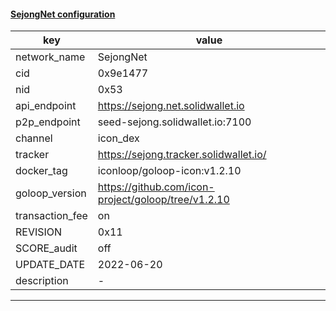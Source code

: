 #### [SejongNet configuration](https://networkinfo.solidwallet.io/node_info/SejongNet/default_configure.yml)
|key|value|
|---|---|
|network_name|SejongNet|
|cid|0x9e1477|
|nid|0x53|
|api_endpoint|https://sejong.net.solidwallet.io|
|p2p_endpoint|seed-sejong.solidwallet.io:7100|
|channel|icon_dex|
|tracker|https://sejong.tracker.solidwallet.io/|
|docker_tag|iconloop/goloop-icon:v1.2.10|
|goloop_version|https://github.com/icon-project/goloop/tree/v1.2.10|
|transaction_fee|on|
|REVISION|0x11|
|SCORE_audit|off|
|UPDATE_DATE|2022-06-20|
|description|-|
---
